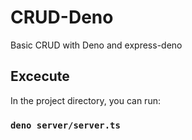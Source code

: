 # CRUD-Deno
Basic CRUD with Deno and express-deno

## Excecute

In the project directory, you can run:

### `deno server/server.ts`
